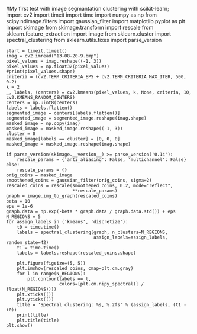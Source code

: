 #My first test with image segmantation clustering with scikit-learn;    
    import cv2
	import timeit
	import time
	import numpy as np
	from scipy.ndimage.filters import gaussian_filter
	import matplotlib.pyplot as plt
	import skimage
	from skimage.transform import rescale
	from sklearn.feature_extraction import image
	from sklearn.cluster import spectral_clustering
	from sklearn.utils.fixes import parse_version

	start = timeit.timeit()
	imag = cv2.imread("13-08-20-9.bmp")
	pixel_values = imag.reshape((-1, 3))
	pixel_values = np.float32(pixel_values)
	#print(pixel_values.shape)
	criteria = (cv2.TERM_CRITERIA_EPS + cv2.TERM_CRITERIA_MAX_ITER, 500, 0.2)
	k = 2
	_, labels, (centers) = cv2.kmeans(pixel_values, k, None, criteria, 10, cv2.KMEANS_RANDOM_CENTERS)
	centers = np.uint8(centers)
	labels = labels.flatten()
	segmented_image = centers[labels.flatten()]
	segmented_image = segmented_image.reshape(imag.shape)
	masked_image = np.copy(imag)
	masked_image = masked_image.reshape((-1, 3))
	cluster = 0
	masked_image[labels == cluster] = [0, 0, 0]
	masked_image = masked_image.reshape(imag.shape)

	if parse_version(skimage.__version__) >= parse_version('0.14'):
	    rescale_params = {'anti_aliasing': False, 'multichannel': False}
	else:
	    rescale_params = {}
	orig_coins = masked_image
	smoothened_coins = gaussian_filter(orig_coins, sigma=2)
	rescaled_coins = rescale(smoothened_coins, 0.2, mode="reflect",
	                         **rescale_params)
	graph = image.img_to_graph(rescaled_coins)
	beta = 10
	eps = 1e-6
	graph.data = np.exp(-beta * graph.data / graph.data.std()) + eps
	N_REGIONS = 5
	for assign_labels in ('kmeans', 'discretize'):
	    t0 = time.time()
	    labels = spectral_clustering(graph, n_clusters=N_REGIONS,
	                                 assign_labels=assign_labels, random_state=42)
	    t1 = time.time()
	    labels = labels.reshape(rescaled_coins.shape)
	
	    plt.figure(figsize=(5, 5))
	    plt.imshow(rescaled_coins, cmap=plt.cm.gray)
	    for l in range(N_REGIONS):
	        plt.contour(labels == l,
	                    colors=[plt.cm.nipy_spectral(l / float(N_REGIONS))])
	    plt.xticks(())
	    plt.yticks(())
	    title = 'Spectral clustering: %s, %.2fs' % (assign_labels, (t1 - t0))
	    print(title)
	    plt.title(title)
	plt.show()
	
